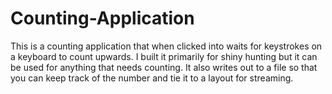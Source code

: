 # Counting-Application
This is a counting application that when clicked into waits for keystrokes on a keyboard to count upwards. I built it primarily for shiny hunting but it can be used for anything that needs counting. It also writes out to a file so that you can keep track of the number and tie it to a layout for streaming. 
